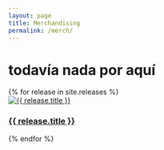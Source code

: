 ```yaml
---
layout: page
title: Merchandising
permalink: /merch/
---
```


# todavía nada por aquí

<div class="releases-grid">
  {% for release in site.releases %}
    <div class="release-item">
      <a href="{{ release.url | relative_url }}">
        <img src="{{ release.image | relative_url }}" alt="{{ release.title }}">
        <h3>{{ release.title }}</h3>
      </a>
    </div>
  {% endfor %}
</div>